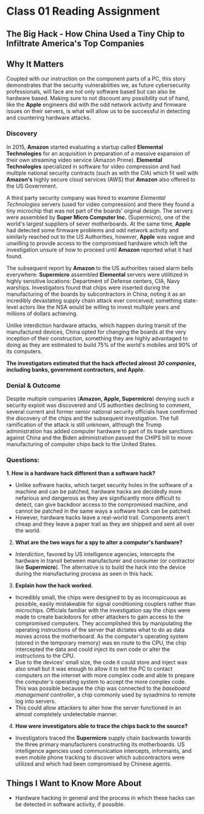# Class 01 Reading Assignment
## The Big Hack - How China Used a Tiny Chip to Infiltrate America's Top Companies
## Why It Matters
Coupled with our instruction on the component parts of a PC, this story demonstrates that the security vulnerabilities we, as future cybersecurity professionals, will face are not only software based but can also be hardware based. Making sure to not discount any possibility out of hand, like the **Apple** engineers did with the odd network activity and firmware issues on their servers, is what will allow us to be successful in detecting and countering hardware attacks.
### Discovery
In 2015, **Amazon** started evaluating a startup called **Elemental Technologies** for an acquisition in preparation of a massive expansion of their own streaming video service (Amazon Prime). **Elemental Technologies** specialized in software for video compression and had multiple national security contracts (such as with the CIA) which fit well with **Amazon's** highly secure cloud services (AWS) that **Amazon** also offered to the US Government. 

A third party security company was hired to examine *Elemental Technologies* servers (used for video compression) and there they found a tiny microchip that was not part of the boards' orginal design. The servers were assembled by **Super Micro Computer Inc.** (Supermicro), one of the world's largest suppliers of sever motherboards. At the same time, **Apple** had detected some firmware problems and odd network activity and similarly reached out to the US Authorities, however, **Apple** was vague and unwilling to provide access to the compromised hardware which left the investigation unsure of how to proceed until **Amazon** reported what it had found.

The subsequent report by **Amazon** to the US authorities raised alarm bells everywhere: **Supermicro** assembled **Elemental** servers were utilitized in highly sensitive locations: Department of Defense centers, CIA, Navy warships. Investigators found that chips were inserted during the manufacturing of the boards by subcontractors in China, noting it as an incredibly devastating supply chain attack ever conceived; something state-level actors like the NSA would be willing to invest multiple years and millions of dollars achieving.

Unlike interdiction hardware attacks, which happen during transit of the manufactured devices, China opted for changing the boards at the very inception of their construction, something they are highly advantaged to doing as they are estimated to build 75% of the world's mobiles and 90% of its computers.

**The investigators estimated that the hack affected almost *30 companies*, including banks, government contractors, and Apple.**

### Denial & Outcome
Despite multiple companies (**Amazon, Apple, Supermicro**) denying such a security exploit was discovered and US authorities declining to comment, several current and former senior national security officials have comfirmed the discovery of the chips and the subsequent investigation. The full ramification of the attack is still unknown, although the Trump administration has added computer hardware to part of its trade sanctions against China and the Biden administration passed the CHIPS bill to move manufacturing of computer chips back to the United States. 

### Questions:

**1. How is a hardware hack different than a software hack?**
 - Unlike software hacks, which target security holes in the software of a machine and can be patched, hardware hacks are decidedly more nefarious and dangerous as they are significantly more difficult to detect, can give backdoor access to the compromised machine, and cannot be patched in the same ways a software hack can be patched.
 - However, hardware hacks leave a real-world trail. Components aren't cheap and they leave a paper trail as they are shipped and sent all over the world. 
2. **What are the two ways for a spy to alter a computer's hardware?**
 - *Interdiction*, favored by US intelligence agencies, intercepts the hardware in transit between manufacturer and consumer (or contractor like **Supermicro**). The alternative is to build the hack into the device during the manufacturing process as seen in this hack.
3. **Explain how the hack worked.**
 * Incredibly small, the chips were designed to by as inconspicuous as possible, easily mistakeable for signal conditioning couplers rather than microchips. Officials familiar with the investigation say the chips were made to create backdoors for other attackers to gain access to the compromised computers. They accomplished this by manipulating the operating instructions of the server that dictates what to do as data moves across the motherboard. As the computer's operating system (stored in the temporary memory) was en route to the CPU, the chip intercepted the data and could inject its own code or alter the instructions to the CPU. 
 * Due to the devices' small size, the code it could store and inject was also small but it was enough to allow it to tell the PC to contact computers on the internet with more complex code and able to prepare the computer's operating system to accept the more complex code. This was possible because the chip was connected to the *baseboard management controller*, a chip commonly used by sysadmins to remote log into servers. 
 * This could allow attackers to alter how the server functioned in an almost completely undetectable manner.
4. **How were investigators able to trace the chips back to the source?**
 * Investigators traced the **Supermicro** supply chain backwards towards the three primary manufacturers constructing its motherboards. US intelligence agencies used communication intercepts, informants, and even mobile phone tracking to discover which subcontractors were utilized and which had been compromised by Chinese agents.

## Things I Want to Know More About
- Hardware hacking in general and the process in which these hacks can be detected in software activity, if possible.
